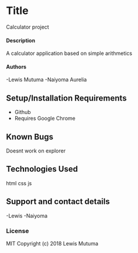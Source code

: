 # Title
Calculator project
#### Description
A calculator application based on simple arithmetics
#### Authors
-Lewis Mutuma
-Naiyoma Aurelia
## Setup/Installation Requirements
* Github
* Requires Google Chrome
## Known Bugs
Doesnt work on explorer
## Technologies Used
html
css
js
## Support and contact details
-Lewis
-Naiyoma
### License
MIT
Copyright (c) 2018 Lewis Mutuma
